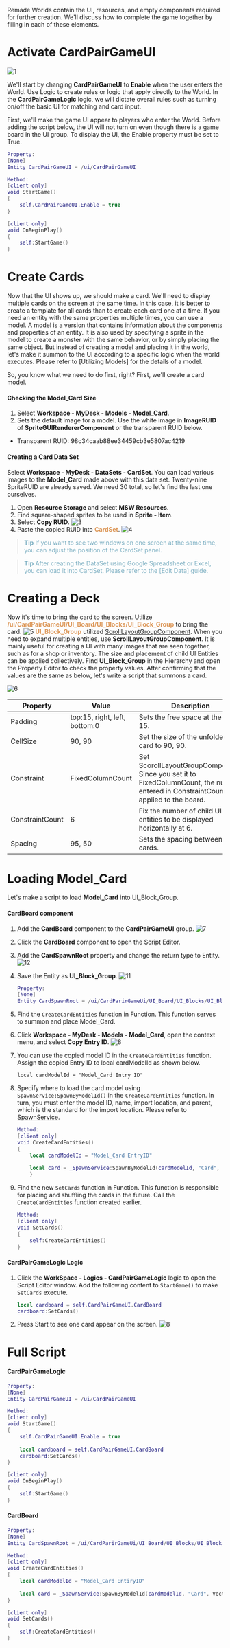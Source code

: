 Remade Worlds contain the UI, resources, and empty components required for further creation. We'll discuss how to complete the game together by filling in each of these elements.

# Activate CardPairGameUI

![1](https://mod-file.dn.nexoncdn.co.kr/bbs/1670403831746fd0717f80a5345a9a5e90b947c4bdbc5.png%7B%22width%22:%22640px%22%7D)

We'll start by changing **CardPairGameUI** to **Enable** when the user enters the World. Use Logic to create rules or logic that apply directly to the World.
In the **CardPairGameLogic** logic, we will dictate overall rules such as turning on/off the basic UI for matching and card input.

First, we'll make the game UI appear to players who enter the World. Before adding the script below, the UI will not turn on even though there is a game board in the UI group. To display the UI, the Enable property must be set to True.

```lua
Property:
[None]
Entity CardPairGameUI = /ui/CardPairGameUI

Method:
[client only]
void StartGame()
{
    self.CardPairGameUI.Enable = true
}

[client only]
void OnBeginPlay()
{
    self:StartGame()
}
```

# Create Cards
Now that the UI shows up, we should make a card. 
We'll need to display multiple cards on the screen at the same time. In this case, it is better to create a template for all cards than to create each card one at a time. If you need an entity with the same properties multiple times, you can use a model. A model is a version that contains information about the components and properties of an entity. It is also used by specifying a sprite in the model to create a monster with the same behavior, or by simply placing the same object. But instead of creating a model and placing it in the world, let's make it summon to the UI according to a specific logic when the world executes. 
Please refer to [Utilizing Models] for the details of a model.

So, you know what we need to do first, right? First, we'll create a card model.

#### Checking the Model_Card Size

1. Select **Workspace - MyDesk - Models - Model_Card**.
2. Sets the default image for a model.  Use the white image in **ImageRUID** of **SpriteGUIRendererComponent** or the transparent RUID below.

* Transparent RUID: 98c34caab88ee34459cb3e5807ac4219

#### Creating a Card Data Set

Select **Workspace - MyDesk - DataSets - CardSet**. You can load various images to the **Model_Card** made above with this data set. Twenty-nine SpriteRUID are already saved. We need 30 total, so let's find the last one ourselves.

1. Open **Resource Storage** and select **MSW Resources**.
2. Find square-shaped sprites to be used in **Sprite - Item**.
3. Select **Copy RUID**.
    ![3](https://mod-file.dn.nexoncdn.co.kr/bbs/16704048938740f43af6881ca4b73a9110554ed0ecc8f.png "3")
4. Paste the copied RUID into <span style="color: #dc9656">**CardSet**</span>.
    ![4](https://mod-file.dn.nexoncdn.co.kr/bbs/16704113017760020d152c0be407a86c703472bcfe157.png)

> <span style="color: #7cafc2">**Tip**
> If you want to see two windows on one screen at the same time, you can adjust the position of the CardSet panel. </span>

> <span style="color: #7cafc2">**Tip**
> After creating the DataSet using Google Spreadsheet or Excel, you can load it into CardSet.
> Please refer to the [Edit Data] guide.</span>

# Creating a Deck

Now it's time to bring the card to the screen. Utilize <span style="color: #dc9656">**/ui/CardPairGameUI/UI_Board/UI_Blocks/UI_Block_Group**</span> to bring the card.
![5](https://mod-file.dn.nexoncdn.co.kr/bbs/16704128182139ae9ca7ae6324a899544f763688b7506.png%7B%22width%22:%22740px%22%7D)
<span style="color: #dc9656">**UI_Block_Group**</span> utilized [ScrollLayoutGroupComponent](/apiReference?postId=382%7B%22target%22:%22_self%22%7D). When you need to expand multiple entities, use **ScrollLayoutGroupComponent**. It is mainly useful for creating a UI with many images that are seen together, such as for a shop or inventory. The size and placement of child UI Entities can be applied collectively.
Find **UI\_Block\_Group** in the Hierarchy and open the Property Editor to check the property values. After confirming that the values are the same as below, let's write a script that summons a card.

![6](https://mod-file.dn.nexoncdn.co.kr/bbs/1674110690186be01644f71954e2e8184dad5dbd2d07b.png "6")

| Property | Value | Description |
| ---- | --- | --- |
| Padding | top:15, right, left, bottom:0 | Sets the free space at the top to 15. |
| CellSize | 90, 90 | Set the size of the unfolded card to 90, 90. |
| Constraint | FixedColumnCount | Set ScorollLayoutGroupComponent. Since you set it to FixedColumnCount, the number entered in ConstraintCount is applied to the board. |
| ConstraintCount | 6 | Fix the number of child UI entities to be displayed horizontally at 6. |
| Spacing | 95, 50 | Sets the spacing between cards. |


# Loading Model_Card

Let's make a script to load **Model_Card** into UI_Block_Group.

#### CardBoard component
1. Add the **CardBoard** component to the **CardPairGameUI** group.
    ![7](https://mod-file.dn.nexoncdn.co.kr/bbs/1674170611269041acb09868d4821a7cb09b910b252e6.png "7")
2. Click the **CardBoard** component to open the Script Editor.
3. Add the **CardSpawnRoot** property and change the return type to Entity. 
![12](https://mod-file.dn.nexoncdn.co.kr/bbs/1671521982130c05a89c1ff844e5a87c22611a8bd4d0f.png "12")

4. Save the Entity as **UI_Block_Group**.
![11](https://mod-file.dn.nexoncdn.co.kr/bbs/1671522029484e4d94cd892d540c28d9c500c497b2e79.png{"width":"420px"} "11")
    ```lua
    Property:
    [None]
    Entity CardSpawnRoot = /ui/CardParirGameUi/UI_Board/UI_Blocks/UI_Block_Group
    ```
    
4. Find the `CreateCardEntities` function in Function. This function serves to summon and place Model_Card. 

5. Click **Workspace - MyDesk - Models - Model_Card**, open the context menu, and select **Copy Entry ID**.
![8](https://mod-file.dn.nexoncdn.co.kr/bbs/1671518293286d5743eb04f424a0d9bdb4405962b6230.png{"width":"420px"} "8")

6. You can use the copied model ID in the `CreateCardEntities` function. Assign the copied Entry ID to local cardModelId as shown below.

    ```
    local cardModelId = "Model_Card Entry ID"
    ```

7.  Specify where to load the card model using `SpawnService:SpawnByModelId()` in the `CreateCardEntities` function. In turn, you must enter the model ID, name, import location, and parent, which is the standard for the import location. Please refer to [SpawnService](/apiReference/Services/SpawnService{"target":"_self"}).

    ```lua
    Method:
    [client only]
    void CreateCardEntities()
    {
        local cardModelId = "Model_Card EntryID"
        
        local card = _SpawnService:SpawnByModelId(cardModelId, "Card", Vector3(0,0,0), self.CardSpawnRoot)
        }
    ```

8. Find the new `SetCards` function in Function. This function is responsible for placing and shuffling the cards in the future. Call the `CreateCardEntities` function created earlier.

    ```lua
    Method:
    [client only]
    void SetCards()
    {
        self:CreateCardEntities()
    }
    ```

#### CardPairGameLogic Logic

1. Click the **WorkSpace - Logics - CardPairGameLogic** logic to open the Script Editor window.
    Add the following content to `StartGame()` to make `SetCards` execute.

    ```lua
    local cardboard = self.CardPairGameUI.CardBoard
    cardboard:SetCards()
    ```
2. Press Start to see one card appear on the screen.
    ![8](https://mod-file.dn.nexoncdn.co.kr/bbs/1671415272545b3de4b80996643dd8ffa241a870dfaee.png%7B%22width%22:%22640px%22%7D)

# Full Script

#### CardPairGameLogic

```lua
Property:
[None]
Entity CardPairGameUI = /ui/CardPairGameUI

Method:
[client only]
void StartGame()
{
    self.CardPairGameUI.Enable = true
    
    local cardboard = self.CardPairGameUI.CardBoard
    cardboard:SetCards()
}

[client only]
void OnBeginPlay()
{
    self:StartGame()
}
```

#### CardBoard

```lua
Property:
[None]
Entity CardSpawnRoot = /ui/CardParirGameUi/UI_Board/UI_Blocks/UI_Block_Group

Method:
[client only]
void CreateCardEntities()
{
    local cardModelId = "Model_Card EntiryID"
    
    local card = _SpawnService:SpawnByModelId(cardModelId, "Card", Vector3(0,0,0), self.CardSpawnRoot)
}

[client only]
void SetCards()
{
    self:CreateCardEntities()
}
```